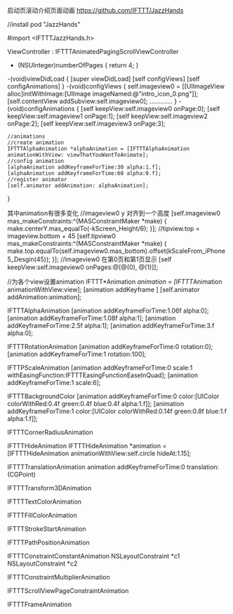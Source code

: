 启动页滚动介绍页面动画
https://github.com/IFTTT/JazzHands

//install
pod "JazzHands"

#import <IFTTTJazzHands.h>

ViewController : IFTTTAnimatedPagingScrollViewController

- (NSUInteger)numberOfPages
{
    return 4;
}

-(void)viewDidLoad {
	[super viewDidLoad]
	[self configViews]
	[self configAnimations]
}
-(void)configViews {
	self.imageview0 = [[UIImageView alloc]initWithImage:[UIImage imageNamed:@"intro_icon_0.png"]];
	[self.contentView addSubview:self.imageview0];
	.............
}
-(void)configAnimations {
	[self keepView:self.imageview0 onPage:0];
	[self keepView:self.imageview1 onPage:1];
	[self keepView:self.imageview2 onPage:2];
	[self keepView:self.imageview3 onPage:3];

	//animations 
	//create animation
	IFTTTAlphaAnimation *alphaAnimation = [IFTTTAlphaAnimation animationWithView: viewThatYouWantToAnimate];
	//config animation
	[alphaAnimation addKeyframeForTime:30 alpha:1.f];
	[alphaAnimation addKeyframeForTime:60 alpha:0.f];
	//register animator
	[self.animator addAnimation: alphaAnimation];
}

其中animation有很多变化
//imageview0 y 对齐到一个高度
[self.imageview0 mas_makeConstraints:^(MASConstraintMaker *make) {
        make.centerY.mas_equalTo(-kScreen_Height/6);
}];
//tipview.top = imageview.bottom +  45
[self.tipview0 mas_makeConstraints:^(MASConstraintMaker *make) {
        make.top.equalTo(self.imageview0.mas_bottom).offset(kScaleFrom_iPhone5_Desgin(45));
}];
//imageview0 在第0页和第1页显示
[self keepView:self.imageview0 onPages:@[@(0), @(1)]];

//为各个view设置animation
IFTTT*Animation *animation = [IFTTT*Animation animationWithView:view];
[animation addKeyframe           ]
[self.animator addAnimation:animation];

IFTTTAlphaAnimation
[animation addKeyframeForTime:1.06f alpha:0];
[animation addKeyframeForTime:1.08f alpha:1];
[animation addKeyframeForTime:2.5f alpha:1];
[animation addKeyframeForTime:3.f alpha:0];

IFTTTRotationAnimation
[animation addKeyframeForTime:0 rotation:0];
[animation addKeyframeForTime:1 rotation:100];

IFTTPScaleAnimation
[animation addKeyframeForTime:0 scale:1 withEasingFunction:IFTTTEasingFunctionEaseInQuad];
[animation addKeyframeForTime:1 scale:6];

IFTTTBackgroundColor
[animation addKeyframeForTime:0 color:[UIColor colorWithRed:0.4f green:0.4f blue:0.4f alpha:1.f]];
[animation addKeyframeForTime:1 color:[UIColor colorWithRed:0.14f green:0.8f blue:1.f alpha:1.f]];

IFTTTCornerRadiusAnimation

IFTTTHideAnimation
IFTTTHideAnimation *animation = [IFTTTHideAnimation animationWithView:self.circle hideAt:1.15];

IFTTTTranslationAnimation
animation addKeyframeForTime:0 translation:(CGPoint)


IFTTTTransform3DAnimation

IFTTTTextColorAnimation

IFTTTFillColorAnimation

IFTTTStrokeStartAnimation

IFTTTPathPositionAnimation

IFTTTConstraintConstantAnimation
NSLayoutConstraint *c1
NSLayoutConstraint *c2


IFTTTConstraintMultiplierAnimation

IFTTTScrollViewPageConstraintAnimation

IFTTTFrameAnimation